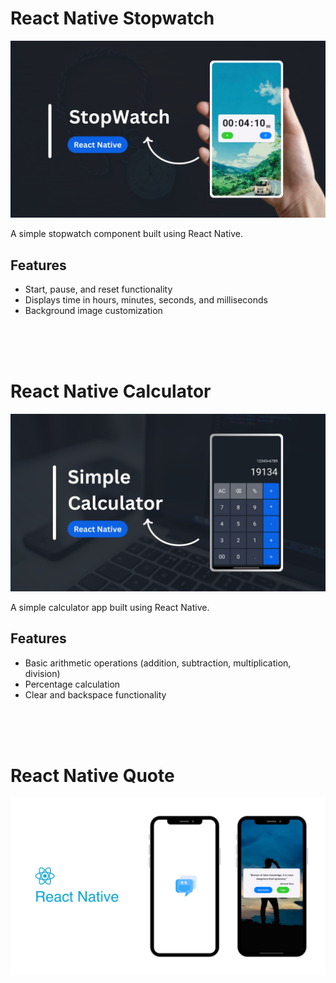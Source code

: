 

# React Native Stopwatch

![Image](./assets/Stopwatch.png)

A simple stopwatch component built using React Native.

## Features

- Start, pause, and reset functionality
- Displays time in hours, minutes, seconds, and milliseconds
- Background image customization

<br>
<br>
<br>

# React Native Calculator

![Image](./assets/Calculator.png)

A simple calculator app built using React Native.

## Features

- Basic arithmetic operations (addition, subtraction, multiplication, division)
- Percentage calculation
- Clear and backspace functionality


<br>
<br>
<br>

# React Native Quote

![Image](./assets/QuoteApp.png)
